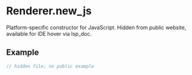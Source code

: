 # Renderer.new_js

Platform-specific constructor for JavaScript.
Hidden from public website, available for IDE hover via lsp_doc.

## Example

```rust
// hidden file; no public example
```
